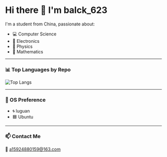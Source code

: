 # Hi there 👋 I'm balck_623

I'm a student from China, passionate about:

- 💻 Computer Science
- 🔌 Electronics
- 🧲 Physics
- 📐 Mathematics

---

### 📊 Top Languages by Repo

![Top Langs](https://github-readme-stats.vercel.app/api/top-langs/?username=balck-623lds&layout=donut&langs_count=8&hide_progress=false)

---

### 🧠 OS Preference

- 🌀 luguan
- 🟦 Ubuntu

---

### 📫 Contact Me

📧 [a15924880159@163.com](mailto:balck_623lds@outlook.com)
